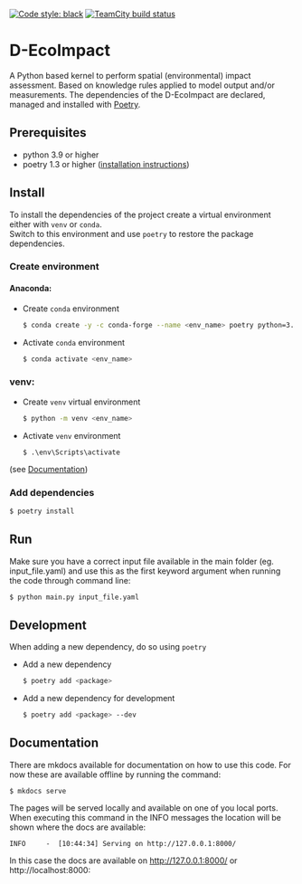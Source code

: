 [![Code style: black](https://img.shields.io/badge/code%20style-black-000000.svg)](https://github.com/psf/black)
[![TeamCity build status](https://dpcbuild.deltares.nl/app/rest/builds/buildType:id:DEcoImpact_UnitTests/statusIcon.svg)](https://dpcbuild.deltares.nl/viewType.html?buildTypeId=DEcoImpact_UnitTests)

# D-EcoImpact

A Python based kernel to perform spatial (environmental) impact assessment. Based on knowledge rules applied to model output and/or measurements.
The dependencies of the D-EcoImpact are declared, managed and installed with [Poetry](https://python-poetry.org/).

## Prerequisites

- python 3.9 or higher
- poetry 1.3 or higher ([installation instructions](https://python-poetry.org/docs/#installation))

## Install
To install the dependencies of the project create a virtual environment either with `venv` or `conda`.\
Switch to this environment and use `poetry` to restore the package dependencies.

### Create environment

#### Anaconda:

- Create `conda` environment
  ```sh
  $ conda create -y -c conda-forge --name <env_name> poetry python=3.11
  ```
- Activate `conda` environment
  ```sh
  $ conda activate <env_name>
  ```

### venv:

- Create `venv` virtual environment
  ```sh
  $ python -m venv <env_name>
  ```

- Activate `venv` environment
  ```
  $ .\env\Scripts\activate
  ```

(see
    [Documentation](
    https://packaging.python.org/en/latest/guides/installing-using-pip-and-virtual-environments/#creating-a-virtual-environment))

### Add dependencies

```sh
$ poetry install
```


## Run
Make sure you have a correct input file available in the main folder (eg. input_file.yaml) and use this as the first keyword argument when running the code through command line:

  ```sh
  $ python main.py input_file.yaml
  ```

## Development

When adding a new dependency, do so using `poetry`

 - Add a new dependency
    ```sh
    $ poetry add <package>
    ```

- Add a new dependency for development
    ```sh
    $ poetry add <package> --dev
    ```

## Documentation
There are mkdocs available for documentation on how to use this code. 
For now these are available offline by running the command: 

```
$ mkdocs serve
```

The pages will be served locally and available on one of you local ports. When executing this command in the INFO messages the location will be shown where the docs are available: 

```
INFO     -  [10:44:34] Serving on http://127.0.0.1:8000/
```

In this case the docs are available on http://127.0.0.1:8000/ or http://localhost:8000: 
